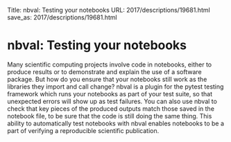 Title: nbval: Testing your notebooks
URL: 2017/descriptions/19681.html
save_as: 2017/descriptions/19681.html

# nbval: Testing your notebooks

Many scientific computing projects involve code in notebooks, either to produce results or to demonstrate and explain the use of a software package. But how do you ensure that your notebooks still work as the libraries they import and call change? nbval is a plugin for the pytest testing framework which runs your notebooks as part of your test suite, so that unexpected errors will show up as test failures. You can also use nbval to check that key pieces of the produced outputs match those saved in the notebook file, to be sure that the code is still doing the same thing. This ability to automatically test notebooks with nbval enables notebooks to be a part of verifying a reproducible scientific publication.
